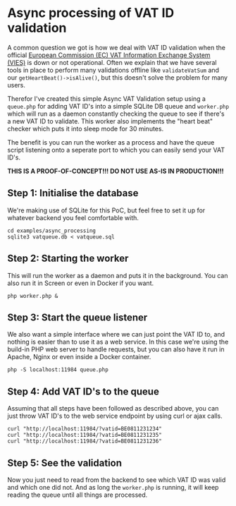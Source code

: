 # Async processing of VAT ID validation

A common question we got is how we deal with VAT ID validation when the official [European Commission (EC) VAT Information Exchange System (VIES)](http://ec.europa.eu/taxation_customs/vies) is down or not operational. Often we explain that we have several tools in place to perform many validations offline like `validateVatSum` and our `getHeartBeat()->isAlive()`, but this doesn't solve the problem for many users.

Therefor I've created this simple Async VAT Validation setup using a `queue.php` for adding VAT ID's into a simple SQLite DB queue and `worker.php` which will run as a daemon constantly checking the queue to see if there's a new VAT ID to validate. This worker also implements the "heart beat" checker which puts it into sleep mode for 30 minutes.

The benefit is you can run the worker as a process and have the queue script listening onto a seperate port to which you can easily send your VAT ID's.

**THIS IS A PROOF-OF-CONCEPT!!! DO NOT USE AS-IS IN PRODUCTION!!!**

## Step 1: Initialise the database

We're making use of SQLite for this PoC, but feel free to set it up for whatever backend you feel comfortable with.

```
cd examples/async_processing
sqlite3 vatqueue.db < vatqueue.sql
```

## Step 2: Starting the worker

This will run the worker as a daemon and puts it in the background. You can also run it in Screen or even in Docker if you want.

```
php worker.php &
```

## Step 3: Start the queue listener

We also want a simple interface where we can just point the VAT ID to, and nothing is easier than to use it as a web service. In this case we're using the build-in PHP web server to handle requests, but you can also have it run in Apache, Nginx or even inside a Docker container.

```
php -S localhost:11984 queue.php
```

## Step 4: Add VAT ID's to the queue

Assuming that all steps have been followed as described above, you can just throw VAT ID's to the web service endpoint by using curl or ajax calls.

```
curl "http://localhost:11984/?vatid=BE0811231234"
curl "http://localhost:11984/?vatid=BE0811231235"
curl "http://localhost:11984/?vatid=BE0811231236"
``` 

## Step 5: See the validation

Now you just need to read from the backend to see which VAT ID was valid and which one did not. And as long the `worker.php` is running, it will keep reading the queue until all things are processed.
